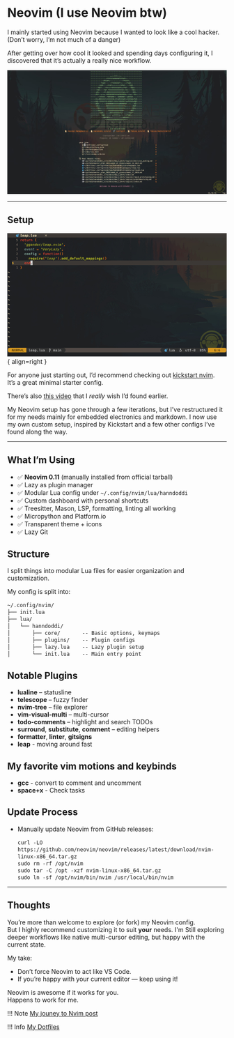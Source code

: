# Neovim (I use Neovim btw)

I mainly started using Neovim because I wanted to look like a cool hacker.(Don’t worry, I’m not much of a danger)

After getting over how cool it looked and spending days configuring it, I discovered that it’s actually a really nice workflow.

![nvim](../../../../assets/img/img_howiwork/technical/nvim_djoddi_comp.jpg)

---

## Setup

![editor](../../../../assets/img/img_howiwork/technical/nvim_editor_com.jpg){ align=right }

For anyone just starting out, I’d recommend checking out [kickstart nvim](https://github.com/nvim-lua/kickstart.nvim ).  
It’s a great minimal starter config.

There’s also [this video](https://youtu.be/6pAG3BHurdM?si=Q-vdsjJOm6IU9Qy6)  that I *really* wish I’d found earlier.

My Neovim setup has gone through a few iterations, but I’ve restructured it for my needs mainly for embedded electronics and markdown.
I now use my own custom setup, inspired by Kickstart and a few other configs I’ve found along the way.

---

## What I’m Using

- ✅ **Neovim 0.11** (manually installed from official tarball)
- ✅ Lazy as plugin manager
- ✅ Modular Lua config under `~/.config/nvim/lua/hanndoddi`
- ✅ Custom dashboard with personal shortcuts
- ✅ Treesitter, Mason, LSP, formatting, linting all working
- ✅ Micropython and Platform.io
- ✅ Transparent theme + icons
- ✅ Lazy Git

## Structure

I split things into modular Lua files for easier organization and customization.

My config is split into:

```
~/.config/nvim/
├── init.lua
├── lua/
│   └── hanndoddi/
│       ├── core/       -- Basic options, keymaps
│       ├── plugins/    -- Plugin configs
│       ├── lazy.lua    -- Lazy plugin setup
│       └── init.lua    -- Main entry point
```

## Notable Plugins


- **lualine** – statusline
- **telescope** – fuzzy finder
- **nvim-tree** – file explorer
- **vim-visual-multi** – multi-cursor
- **todo-comments** – highlight and search TODOs
- **surround**, **substitute**, **comment** – editing helpers
- **formatter**, **linter**, **gitsigns**
- **leap** - moving around fast

## My favorite vim motions and keybinds

- **gcc** - convert to comment and uncomment
- **space+x** - Check tasks

## Update Process

- Manually update Neovim from GitHub releases:
  
  ```
  curl -LO https://github.com/neovim/neovim/releases/latest/download/nvim-linux-x86_64.tar.gz
  sudo rm -rf /opt/nvim
  sudo tar -C /opt -xzf nvim-linux-x86_64.tar.gz
  sudo ln -sf /opt/nvim/bin/nvim /usr/local/bin/nvim
  ```

---

## Thoughts

You’re more than welcome to explore (or fork) my Neovim config.  
But I highly recommend customizing it to suit **your** needs.
I'm Still exploring deeper workflows like native multi-cursor editing, but happy with the current state.

My take:
- Don’t force Neovim to act like VS Code.
- If you’re happy with your current editor — keep using it!

Neovim is awesome if it works for you.  
Happens to work for me.

!!! Note
    [My jouney to Nvim post](../../../../journal/posts/journey_to_nvim.md)

!!! Info
    [My Dotfiles](../../../../journal/posts/journey_to_nvim.md)
